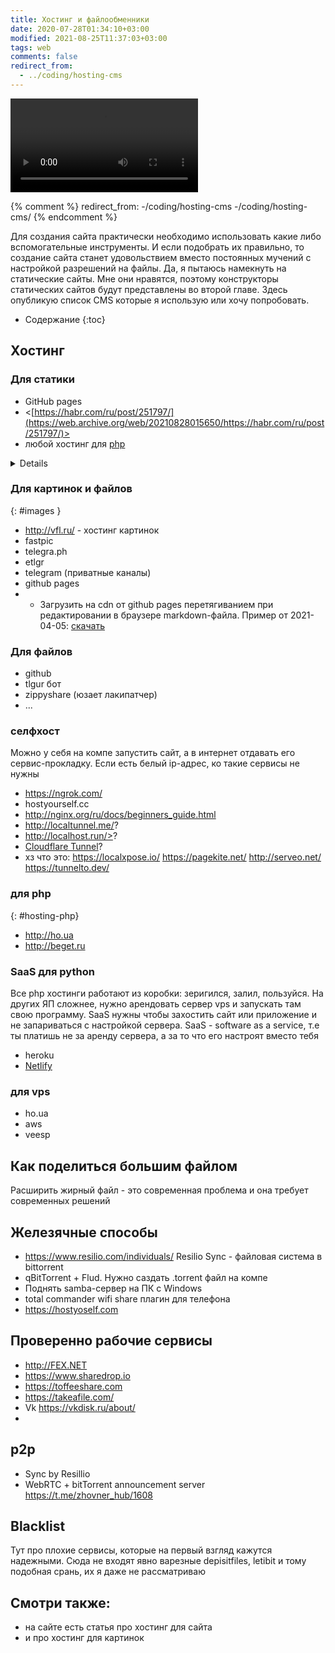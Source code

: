 ```yaml
---
title: Хостинг и файлообменники
date: 2020-07-28T01:34:10+03:00
modified: 2021-08-25T11:37:03+03:00
tags: web
comments: false
redirect_from: 
  - ../coding/hosting-cms
---
```

<video controls="controls" width="300px" src="https://user-images.githubusercontent.com/17731587/113583782-c0140200-9632-11eb-9c59-1596155e5ac1.mp4">видео с котиком</video>

{% comment %}
redirect_from:
 -/coding/hosting-cms
 -/coding/hosting-cms/
{% endcomment %}

Для создания сайта практически необходимо использовать какие либо вспомогательные инструменты. И если подобрать их правильно, то создание сайта станет удовольствием вместо постоянных мучений с настройкой разрешений на файлы. Да, я пытаюсь намекнуть на статические сайты. Мне они нравятся, поэтому конструкторы статических сайтов будут представлены во второй главе. Здесь опубликую список CMS которые я использую или хочу попробовать.   

* Содержание
{:toc}


## Хостинг

### Для статики
- GitHub pages
- <[https://habr.com/ru/post/251797/](https://web.archive.org/web/20210828015650/https://habr.com/ru/post/251797/)> 
- любой хостинг для [php](#hosting-php)
<details markdown="1">
- GitLab
* Vercel
* neocites
</details>

### Для картинок и файлов
{: #images }

* <http://vfl.ru/> - хостинг картинок
* fastpic
* telegra.ph
* etlgr
* telegram (приватные каналы)
* github pages
* - Загрузить на cdn от github pages перетягиванием при редактировании в браузере markdown-файла. Пример от 2021-04-05: <a href="https://user-images.githubusercontent.com/17731587/113583782-c0140200-9632-11eb-9c59-1596155e5ac1.mp4">скачать</a>



### Для файлов
- github
- tlgur бот
- zippyshare (юзает лакипатчер)
- ...



### селфхост
Можно у себя на компе запустить сайт, а в интернет отдавать его сервис-прокладку. Если есть белый ip-адрес, ко такие сервисы не нужны
- <https://ngrok.com/>
- hostyourself.cc
- <http://nginx.org/ru/docs/beginners_guide.html>
- <http://localtunnel.me/>?
- http://localhost.run/>?
- [Cloudflare Tunnel](https://developers.cloudflare.com/cloudflare-one/tutorials/share-new-site/)?
- хз что это: <https://localxpose.io/> <https://pagekite.net/> <http://serveo.net/> <https://tunnelto.dev/>

 
### для php 
{: #hosting-php}
- <http://ho.ua>
- <http://beget.ru>

### SaaS для python
Все php хостинги работают из коробки: зеригился, залил, пользуйся. На других ЯП сложнее, нужно арендовать сервер vps и запускать там свою программу. SaaS нужны чтобы захостить сайт или приложение и не запариваться с настройкой сервера. SaaS - software as a service, т.е ты платишь не за аренду сервера, а за то что его настроят вместо тебя
- heroku
- [Netlify](https://www.netlify.com/)

### для vps
- ho.ua
- aws
- veesp




## **Как поделиться большим файлом**

Расширить жирный файл - это современная проблема и она требует современных решений

## Железячные способы
* <https://www.resilio.com/individuals/> Resilio Sync - файловая система в bittorrent
* qBitTorrent + Flud. Нужно саздать .torrent файл на компе
* Поднять samba-сервер на ПК с Windows 
* total commander wifi share плагин для телефона
* <https://hostyoself.com>

## Проверенно рабочие сервисы
* <http://FEX.NET>
* <https://www.sharedrop.io>
* <https://toffeeshare.com>
* <https://takeafile.com/>
* Vk <https://vkdisk.ru/about/>
*

## p2p
- Sync by Resillio
- WebRTC + bitTorrent announcement server <https://t.me/zhovner_hub/1608>


## Blacklist
Тут про плохие сервисы, которые на первый взгляд кажутся надежными. Сюда не входят явно варезные depisitfiles, letibit и тому подобная срань, их я даже не рассматриваю

## Смотри также:
- на сайте есть статья про хостинг для сайта
- и про хостинг для картинок
